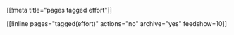 [[!meta title="pages tagged effort"]]

[[!inline pages="tagged(effort)" actions="no" archive="yes"
feedshow=10]]
